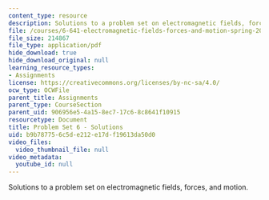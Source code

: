 ```yaml
---
content_type: resource
description: Solutions to a problem set on electromagnetic fields, forces, and motion.
file: /courses/6-641-electromagnetic-fields-forces-and-motion-spring-2005/b9b787756c5de212e17df19613da50d0_05_ps06_sol.pdf
file_size: 214867
file_type: application/pdf
hide_download: true
hide_download_original: null
learning_resource_types:
- Assignments
license: https://creativecommons.org/licenses/by-nc-sa/4.0/
ocw_type: OCWFile
parent_title: Assignments
parent_type: CourseSection
parent_uid: 906956e5-4a15-8ec7-17c6-8c8641f10915
resourcetype: Document
title: Problem Set 6 - Solutions
uid: b9b78775-6c5d-e212-e17d-f19613da50d0
video_files:
  video_thumbnail_file: null
video_metadata:
  youtube_id: null
---
```

Solutions to a problem set on electromagnetic fields, forces, and motion.